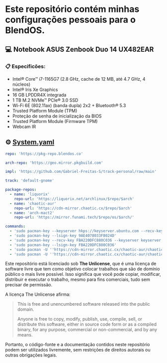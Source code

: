 # Este repositório contém minhas configurações pessoais para o BlendOS.
## 💻 Notebook ASUS Zenbook Duo 14 UX482EAR

### 📋 Especificões:
- Intel® Core™ i7-1165G7 (2.8 GHz, cache de 12 MB, até 4.7 GHz, 4 núcleos)
- Intel® Iris Xe Graphics
- 16 GB LPDDR4X integrada
- 1 TB M.2 NVMe™ PCIe® 3.0 SSD
- Wi-Fi 6E (802.11ax) (banda dupla) 2x2 + Bluetooth® 5.3
- Trusted Platform Module (TPM)
- Proteção de senha de inicialização da BIOS
- Trusted Platform Module (Firmware TPM)
- Webcam IR

## ⚙ [System.yaml](https://raw.githubusercontent.com/Gabriel-Freitas-S/track-personal/main/local/system.yaml)
```yaml
repo: 'https://pkg-repo.blendos.co' 

arch-repo: 'https://geo.mirror.pkgbuild.com' 

impl: 'https://github.com/Gabriel-Freitas-S/track-personal/raw/main' 

track: 'default-gnome'

package-repos:
  - name: 'liquorix'
    repo-url: 'https://liquorix.net/archlinux/$repo/$arch'
  - name: 'chaotic-aur'
    repo-url: 'https://cdn-mirror.chaotic.cx/$repo/$arch'
  - name: 'arch-mact2'
    repo-url: 'https://mirror.funami.tech/$repo/os/$arch/'

commands:
  - 'sudo pacman-key --keyserver hkps://keyserver.ubuntu.com --recv-keys 9AE4078033F8024D'
  - 'sudo pacman-key --lsign-key 9AE4078033F8024D'
  - 'sudo pacman-key --recv-key FBA220DFC880C036 --keyserver keyserver.ubuntu.com'
  - 'sudo pacman-key --lsign-key FBA220DFC880C036'
  - 'sudo pacman -U ''https://cdn-mirror.chaotic.cx/chaotic-aur/chaotic-keyring.pkg.tar.zst'''
  - 'sudo pacman -U ''https://cdn-mirror.chaotic.cx/chaotic-aur/chaotic-mirrorlist.pkg.tar.zst'''
```
Este repositório está licenciado sob **The Unlicense**, que é uma licença de software livre que tem como objetivo colocar trabalhos que são de domínio público o mais livre possível. Isso significa que você pode copiar, modificar, distribuir e executar o trabalho, mesmo para fins comerciais, tudo sem precisar de permissão.

A licença The Unlicense afirma:

> This is free and unencumbered software released into the public domain.
>
> Anyone is free to copy, modify, publish, use, compile, sell, or distribute this software, either in source code form or as a compiled binary, for any purpose, commercial or non-commercial, and by any means.

Portanto, o código-fonte e a documentação contidos neste repositório podem ser utilizados livremente, sem restrições de direitos autorais ou outras obrigações legais.

